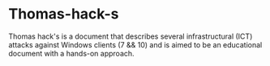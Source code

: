 # Thomas-hack-s
Thomas hack's is a document that describes several infrastructural (ICT) attacks against Windows clients (7 &amp;&amp; 10) and is aimed to be an educational document with a hands-on approach.
